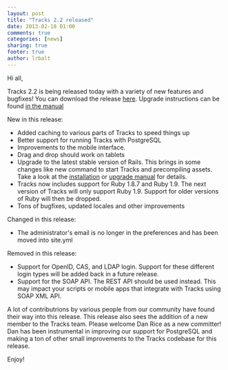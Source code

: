 ```yaml
---
layout: post
title: "Tracks 2.2 released"
date: 2013-02-18 01:00
comments: true
categories: [news]
sharing: true
footer: true
author: lrbalt
---
```

Hi all,

Tracks 2.2 is being released today with a variety of new features and bugfixes! You can download the release [here](https://github.com/TracksApp/tracks/archive/v2.2.zip). Upgrade instructions can be found [in the manual](https://github.com/TracksApp/tracks/blob/v{{site.version}}/doc/upgrading.textile)

New in this release:
* Added caching to various parts of Tracks to speed things up
* Better support for running Tracks with PostgreSQL
* Improvements to the mobile interface.
* Drag and drop should work on tablets
* Upgrade to the latest stable version of Rails. This brings in some changes like new command to start Tracks and precompiling assets. Take a look at the [installation](https://github.com/TracksApp/tracks/blob/v{{site.version}}/doc/installation.textile) or [upgrade manual](https://github.com/TracksApp/tracks/blob/v{{site.version}}/doc/upgrading.textile) for details.
* Tracks now includes support for Ruby 1.8.7 and Ruby 1.9. The next version of Tracks will only support Ruby 1.9. Support for
older versions of Ruby will then be dropped.
* Tons of bugfixes, updated locales and other improvements

Changed in this release:
* The administrator's email is no longer in the preferences and has been moved into site.yml

Removed in this release:
* Support for OpenID, CAS, and LDAP login. Support for these different login types will be added back in a future release.
* Support for the SOAP API. The REST API should be used instead. This may impact your scripts or mobile apps that
integrate with Tracks using SOAP XML API.

A lot of contributrions by various people from our community have found their way into this release. This release also sees the addition of a new member to the Tracks team. Please welcome Dan Rice as a new committer! Dan has been instrumental in improving our support for PostgreSQL and making a ton of other small improvements to the Tracks codebase for this release.

Enjoy!
